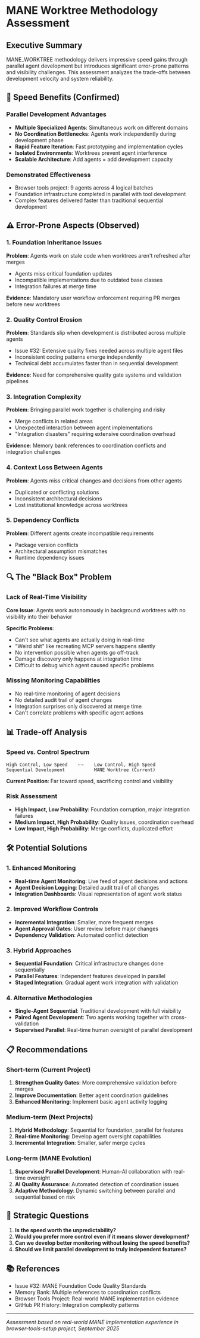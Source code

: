 # MANE Worktree Methodology Assessment

## Executive Summary

MANE_WORKTREE methodology delivers impressive speed gains through parallel agent development but introduces significant error-prone patterns and visibility challenges. This assessment analyzes the trade-offs between development velocity and system reliability.

## 🚀 Speed Benefits (Confirmed)

### Parallel Development Advantages
- **Multiple Specialized Agents**: Simultaneous work on different domains
- **No Coordination Bottlenecks**: Agents work independently during development phase
- **Rapid Feature Iteration**: Fast prototyping and implementation cycles
- **Isolated Environments**: Worktrees prevent agent interference
- **Scalable Architecture**: Add agents = add development capacity

### Demonstrated Effectiveness
- Browser tools project: 9 agents across 4 logical batches
- Foundation infrastructure completed in parallel with tool development
- Complex features delivered faster than traditional sequential development

## ⚠️ Error-Prone Aspects (Observed)

### 1. Foundation Inheritance Issues
**Problem**: Agents work on stale code when worktrees aren't refreshed after merges
- Agents miss critical foundation updates
- Incompatible implementations due to outdated base classes
- Integration failures at merge time

**Evidence**: Mandatory user workflow enforcement requiring PR merges before new worktrees

### 2. Quality Control Erosion
**Problem**: Standards slip when development is distributed across multiple agents
- Issue #32: Extensive quality fixes needed across multiple agent files
- Inconsistent coding patterns emerge independently
- Technical debt accumulates faster than in sequential development

**Evidence**: Need for comprehensive quality gate systems and validation pipelines

### 3. Integration Complexity
**Problem**: Bringing parallel work together is challenging and risky
- Merge conflicts in related areas
- Unexpected interaction between agent implementations
- "Integration disasters" requiring extensive coordination overhead

**Evidence**: Memory bank references to coordination conflicts and integration challenges

### 4. Context Loss Between Agents
**Problem**: Agents miss critical changes and decisions from other agents
- Duplicated or conflicting solutions
- Inconsistent architectural decisions
- Lost institutional knowledge across worktrees

### 5. Dependency Conflicts
**Problem**: Different agents create incompatible requirements
- Package version conflicts
- Architectural assumption mismatches
- Runtime dependency issues

## 🔍 The "Black Box" Problem

### Lack of Real-Time Visibility
**Core Issue**: Agents work autonomously in background worktrees with no visibility into their behavior

**Specific Problems**:
- Can't see what agents are actually doing in real-time
- "Weird shit" like recreating MCP servers happens silently
- No intervention possible when agents go off-track
- Damage discovery only happens at integration time
- Difficult to debug which agent caused specific problems

### Missing Monitoring Capabilities
- No real-time monitoring of agent decisions
- No detailed audit trail of agent changes
- Integration surprises only discovered at merge time
- Can't correlate problems with specific agent actions

## 📊 Trade-off Analysis

### Speed vs. Control Spectrum

```
High Control, Low Speed    ←→    Low Control, High Speed
Sequential Development           MANE Worktree (Current)
```

**Current Position**: Far toward speed, sacrificing control and visibility

### Risk Assessment
- **High Impact, Low Probability**: Foundation corruption, major integration failures
- **Medium Impact, High Probability**: Quality issues, coordination overhead
- **Low Impact, High Probability**: Merge conflicts, duplicated effort

## 🛠️ Potential Solutions

### 1. Enhanced Monitoring
- **Real-time Agent Monitoring**: Live feed of agent decisions and actions
- **Agent Decision Logging**: Detailed audit trail of all changes
- **Integration Dashboards**: Visual representation of agent work status

### 2. Improved Workflow Controls
- **Incremental Integration**: Smaller, more frequent merges
- **Agent Approval Gates**: User review before major changes
- **Dependency Validation**: Automated conflict detection

### 3. Hybrid Approaches
- **Sequential Foundation**: Critical infrastructure changes done sequentially
- **Parallel Features**: Independent features developed in parallel
- **Staged Integration**: Gradual agent work integration with validation

### 4. Alternative Methodologies
- **Single-Agent Sequential**: Traditional development with full visibility
- **Paired Agent Development**: Two agents working together with cross-validation
- **Supervised Parallel**: Real-time human oversight of parallel development

## 📋 Recommendations

### Short-term (Current Project)
1. **Strengthen Quality Gates**: More comprehensive validation before merges
2. **Improve Documentation**: Better agent coordination guidelines
3. **Enhanced Monitoring**: Implement basic agent activity logging

### Medium-term (Next Projects)
1. **Hybrid Methodology**: Sequential for foundation, parallel for features
2. **Real-time Monitoring**: Develop agent oversight capabilities
3. **Incremental Integration**: Smaller, safer merge cycles

### Long-term (MANE Evolution)
1. **Supervised Parallel Development**: Human-AI collaboration with real-time oversight
2. **AI Quality Assurance**: Automated detection of coordination issues
3. **Adaptive Methodology**: Dynamic switching between parallel and sequential based on risk

## 🎯 Strategic Questions

1. **Is the speed worth the unpredictability?**
2. **Would you prefer more control even if it means slower development?**
3. **Can we develop better monitoring without losing the speed benefits?**
4. **Should we limit parallel development to truly independent features?**

## 📚 References

- Issue #32: MANE Foundation Code Quality Standards
- Memory Bank: Multiple references to coordination conflicts
- Browser Tools Project: Real-world MANE implementation evidence
- GitHub PR History: Integration complexity patterns

---

*Assessment based on real-world MANE implementation experience in browser-tools-setup project, September 2025*
